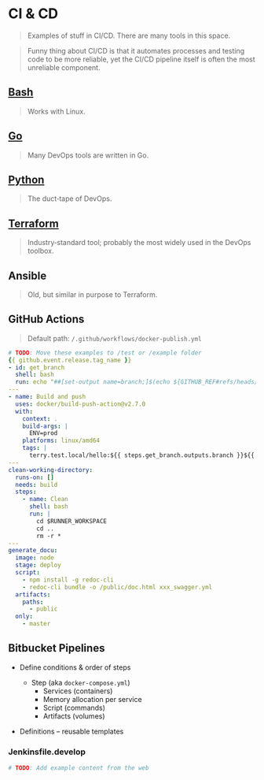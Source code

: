 # CI & CD
> Examples of stuff in CI/CD. There are many tools in this space.

> Funny thing about CI/CD is that it automates processes and testing code to be more reliable, yet the CI/CD pipeline itself is often the most unreliable component.

## [Bash](/devOps/local/bash.md)
> Works with Linux.

## [Go](/development/go.md)
> Many DevOps tools are written in Go.

## [Python](/development/python/python.md)
> The duct‑tape of DevOps.

## [Terraform](/cloud/terraform.md)
> Industry‑standard tool; probably the most widely used in the DevOps toolbox.

## Ansible
> Old, but similar in purpose to Terraform.

## GitHub Actions
> Default path: `/.github/workflows/docker-publish.yml`

```yaml
# TODO: Move these examples to /test or /example folder
{{ github.event.release.tag_name }}
- id: get_branch
  shell: bash
  run: echo "##[set-output name=branch;]$(echo ${GITHUB_REF#refs/heads/})"
---
- name: Build and push
  uses: docker/build-push-action@v2.7.0
  with:
    context: .
    build-args: |
      ENV=prod
    platforms: linux/amd64
    tags: |
      terry.test.local/hello:${{ steps.get_branch.outputs.branch }}${{ github.run_number }}
---
clean-working-directory:
  runs-on: []
  needs: build
  steps:
    - name: Clean
      shell: bash
      run: |
        cd $RUNNER_WORKSPACE
        cd ..
        rm -r *
---
generate_docu:
  image: node
  stage: deploy
  script:
    - npm install -g redoc-cli
    - redoc-cli bundle -o /public/doc.html xxx_swagger.yml
  artifacts:
    paths:
      - public
  only:
    - master
```

## Bitbucket Pipelines
- Define conditions & order of steps  
  - Step (aka `docker-compose.yml`)  
    - Services (containers)  
    - Memory allocation per service  
    - Script (commands)  
    - Artifacts (volumes)  

- Definitions – reusable templates

### Jenkinsfile.develop
```bash
# TODO: Add example content from the web
```
